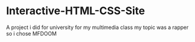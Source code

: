 # Interactive-HTML-CSS-Site
A project i did for university for my multimedia class my topic was a rapper so i chose MFDOOM
